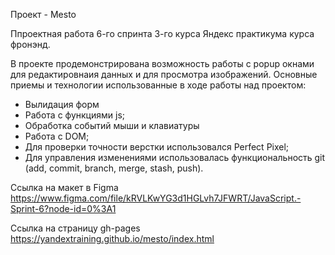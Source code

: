 Проект - Mesto

Ппроектная работа 6-го спринта 3-го курса Яндекс практикума курса фронэнд.

В проекте продемонстрирована возможность работы с popup окнами для редактировнаия данных и для просмотра изображений.
Основные приемы и технологии использованные в ходе работы над проектом:
- Вылидация форм
- Работа с функциями js;
- Обработка событий мыши и клавиатуры
- Работа с DOM;
- Для проверки точности верстки использовался Perfect Pixel;
- Для управления изменениями использовалась функциональность git (add, commit, branch, merge, stash, push).

Ссылка на макет в Figma
https://www.figma.com/file/kRVLKwYG3d1HGLvh7JFWRT/JavaScript.-Sprint-6?node-id=0%3A1

Ссылка на страницу gh-pages
https://yandextraining.github.io/mesto/index.html


